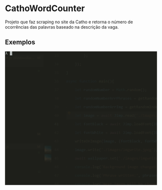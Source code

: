 # CathoWordCounter
Projeto que faz scraping no site da Catho e retorna o número de ocorrências das palavras baseado na descrição da vaga.
## Exemplos
![](./gifExample.gif)

